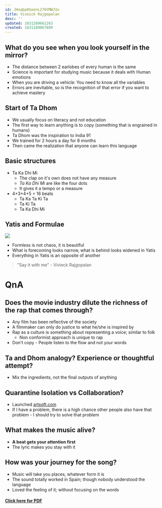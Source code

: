 ```yaml
---
id: JHoqbp8GoenL276YMWJIo
title: Viveick Rajgopalan
desc: ''
updated: 1631209662263
created: 1631189067889
---
```

## What do you see when you look yourself in the mirror? 

* The distance between 2 earlobes of every human is the same 
* Science is important for studying music because it deals with Human emotions 
* When you are driving a vehicle: You need to know all the variables  
* Errors are inevitable, so is the recognition of that error if you want to achieve mastery 

## Start of Ta Dhom
* We usually focus on literacy and not education 
* The first way to learn anything is to copy (something that is engrained in humans) 
* Ta Dhom was the inspiration to India 91 
* We trained for 2 hours a day for 8 months  
* Then came the realization that anyone can learn this language 

## Basic structures
* Ta Ka Dhi Mi 
   * The clap on it's own does not have any measure
   * _Ta Ka Dhi Mi_ are like the four dots 
   * It gives it a tempo or a measure
* 4+3+4+5 = 16 beats
  * Ta Ka Ta Ki Ta
  * Ta Ki Ta 
  * Ta Ka Dhi Mi 

## Yatis and Formulae

![](/assets/images/2021-09-09-17-59-25.png)
* Formless is not chaos, it is beautiful 
* What is forecoming looks narrow, what is behind looks widened in Yatis
* Everything in Yatis is an opposite of another

> "Say it with me" - Vivieck Rajgopalan  

# QnA 
## Does the movie industry dilute the richness of the rap that comes through? 
* Any film has been reflective of the society 
* A filmmaker can only do justice to what he/she is inspired by 
* Rap as a culture is something about representing a voice; similar to folk 
  * Non conformist approach is unique to rap 
* Don't copy - People listen to the flow and not your words 

## Ta and Dhom analogy? Experience or thoughtful attempt?
* Mix the ingredients, not the final outputs of anything 

## Quarantine Isolation vs Collaboration? 
* Launched [artsqft.com](https://artsqft.com)
* If I have a problem, there is a high chance other people also have that problem - I should try to solve that problem 

## What makes the music alive?  
* **A beat gets your attention first** 
* The lyric makes you stay with it

## How was your journey for the song? 
* Music will take you places, whatever form it is 
* The sound totally worked in Spain; though nobody understood the language 
* Loved the feeling of it; without focusing on the words 

#### [Click here for PDF](/assets/ViveickRajgopalan_MUS100.pdf)
